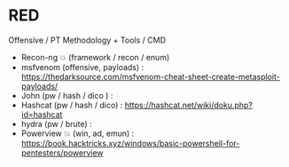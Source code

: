 # RED
Offensive / PT Methodology + Tools / CMD

 - Recon-ng 💥 (framework / recon / enum)
 - msfvenom (offensive, payloads) : https://thedarksource.com/msfvenom-cheat-sheet-create-metasploit-payloads/
 - John (pw / hash / dico ) : 
 - Hashcat (pw / hash / dico) : https://hashcat.net/wiki/doku.php?id=hashcat
 - hydra (pw / brute) :
 - Powerview 💥 (win, ad, emun) : https://book.hacktricks.xyz/windows/basic-powershell-for-pentesters/powerview
